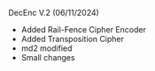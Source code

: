 DecEnc V.2 (06/11/2024)

- Added Rail-Fence Cipher Encoder
- Added Transposition Cipher
- md2 modified
- Small changes
